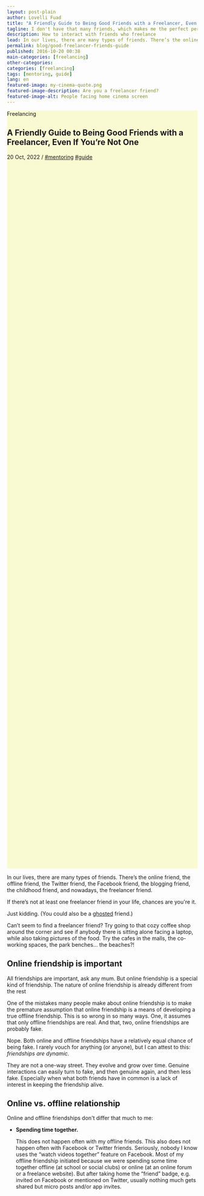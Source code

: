 ```yaml
---
layout: post-plain
author: Lovelli Fuad
title: "A Friendly Guide to Being Good Friends with a Freelancer, Even If You’re Not One"
tagline: I don't have that many friends, which makes me the perfect person to write about friendship.
description: How to interact with friends who freelance
lead: In our lives, there are many types of friends. There’s the online friend, the offline friend, the Twitter friend, the Facebook friend, the blogging friend, the childhood friend, and nowadays, the freelancer friend.
permalink: blog/good-freelancer-friends-guide
published: 2016-10-20 00:38
main-categories: [freelancing]
other-categories: 
categories: [freelancing]
tags: [mentoring, guide]
lang: en
featured-image: my-cinema-quote.png
featured-image-description: Are you a freelancer friend?
featured-image-alt: People facing home cinema screen
---
```

<!-- Banner coded manually -->
<section class="container mt-10 mb-8" style="background-color:lightgoldenrodyellow;">
    <div class="mb-10 mb-lg-20 py-20 align-items-end d-flex container" style="min-height: 50vh; background-image: url(&quot;&quot;);">
        <div class="container">
            <div class="row align-items-baseline mb-5 ps-xl-4 ps-lg-4 ps-md-4">
            <!-- Display the category -->
                <div class="col-auto">
                  <p class="fs-4 mb-0 text-dark-1 text-capitalize" data-aos="fade-down" data-aos-delay="0">Freelancing</p>
                </div>
            </div>
            <div class="row">
		<div class="col-12 mb-5 col-md-10 col-lg-9">
			<h2 class="display-3 ps-xl-16 px-lg-12 px-md-8 pt-8" data-aos="flip-left" data-aos-delay="250">A Friendly Guide to Being Good Friends with a Freelancer, Even If You’re Not One</h2>
		</div>
			<p class="fs-5 text-xl-center text-xxl-center text-lg-center ps-md-8">
				<span class="text-dark-1" data-aos="fade-down" data-aos-delay="250">20 Oct, 2022</span> /
				<a href="/categories/mentoring" class="text-dark-1" data-aos="fade-down" data-aos-delay="250">#mentoring</a> <a href="/categories/guide" class="text-dark-1" data-aos="fade-down" data-aos-delay="250">#guide</a>
			</p>
            </div>
        </div>
    </div>
</section>
<!-- Content section -->
<section class="bg-bg-3 pb-8">
    <div class="container">
        <div class="row justify-content-center">
            <div class="col-lg-10 col-xl-8 col-xxl-7">
                <p class="pb-8 text-dark-1 fs-2" data-aos="fade-down" data-aos-delay="50">
                    In our lives, there are many types of friends. 
                    There’s the online friend, the offline friend, the Twitter friend, the Facebook friend, the blogging friend, the childhood friend, and nowadays, the freelancer friend.
                </p>
                <p class="pb-8 text-dark-1 fs-2" data-aos="fade-down" data-aos-delay="50">
                    If there’s not at least one freelancer friend in your life, chances are you're it.</p>
                <p class="pb-8 text-dark-1 fs-2" data-aos="fade-down" data-aos-delay="50">
                    Just kidding. (You could also be a <a href="https://01.media/11-weird-and-wonderful-new-merriam-webster-entries-from-tech" class="text-action-5" rel="nofollow">ghosted</a> friend.)
                </p>
                <p class="pb-8 text-dark-1 fs-2" data-aos="fade-down" data-aos-delay="50">
                    Can’t seem to find a freelancer friend? 
                    Try going to that cozy coffee shop around the corner and see if anybody there is sitting alone facing a laptop, while also taking pictures of the food. 
                    Try the cafes in the malls, the co-working spaces, the park benches... the beaches?!
                </p>
                <h2 class="mb-4 mb-md-8" data-aos="fade-down" data-aos-delay="0">
				    Online friendship is important
				</h2>
                <p class="pb-8 text-dark-1 fs-2" data-aos="fade-down" data-aos-delay="50">
                    All friendships are important, ask any mum. 
                    But online friendship is a special kind of friendship. 
                    The nature of online friendship is already different from the rest
                </p>
                <p class="pb-8 text-dark-1 fs-2" data-aos="fade-down" data-aos-delay="50">
                    One of the mistakes many people make about online friendship is to make the premature assumption that online friendship is a means of developing a true offline friendship. 
                    This is so wrong in so many ways. 
                    One, it assumes that only offline friendships are real. 
                    And that, two, online friendships are probably fake.
                </p>
                <p class="pb-8 text-dark-1 fs-2" data-aos="fade-down" data-aos-delay="50">
                    Nope. 
                    Both online and offline friendships have a relatively equal chance of being fake. 
                    I rarely vouch for anything (or anyone), but I can attest to this: <em>friendships are dynamic.</em>
                </p>
                <p class="pb-8 text-dark-1 fs-2" data-aos="fade-down" data-aos-delay="50">
                    They are not a one-way street. 
                    They evolve and grow over time. 
                    Genuine interactions can easily turn to fake, and then genuine again, and then less fake. 
                    Especially when what both friends have in common is a lack of interest in keeping the friendship alive.
                </p>
                <h2 class="mb-4 mb-md-8" data-aos="fade-down" data-aos-delay="0">
		    Online vs. offline relationship
		</h2>
                <p class="pb-8 text-dark-1 fs-2" data-aos="fade-down" data-aos-delay="50">
                    Online and offline friendships don't differ that much to me:
                </p>
                <ul class="pb-8 text-dark-1 fs-2" data-aos="fade-down" data-aos-delay="50">
                <li class="pb-8">
		    <p><b>Spending time together.</b></p>
		    <p>This does not happen often with my offline friends. This also does not happen often with Facebook or Twitter friends. 
		    Seriously, nobody I know uses the “watch videos together” feature on Facebook. Most of my offline friendship initiated because we were spending some time together offline (at school or social clubs) or online (at an online forum or a freelance website). But after taking home the “friend” badge, e.g. invited on Facebook or mentioned on Twitter, usually nothing much gets shared but micro posts and/or app invites.</p>     
                </li>
                </ul>
            </div>
        </div>
    </div>
</section>
